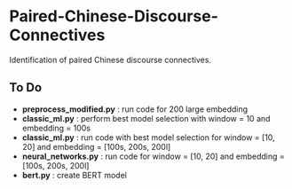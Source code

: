 # Paired-Chinese-Discourse-Connectives
Identification of paired Chinese discourse connectives.


## To Do

* **preprocess_modified.py** : run code for 200 large embedding
* **classic_ml.py** : perform best model selection with window = 10 and embedding = 100s
* **classic_ml.py** : run code with best model selection for window = [10, 20] and embedding = [100s, 200s, 200l]
* **neural_networks.py** : run code for window = [10, 20] and embedding = [100s, 200s, 200l]
* **bert.py** : create BERT model